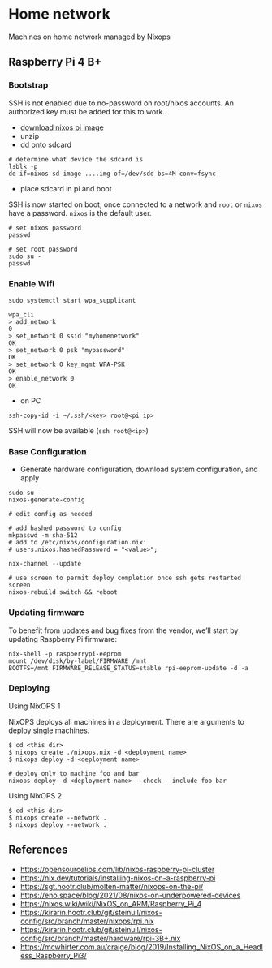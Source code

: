 # Home network

Machines on home network managed by Nixops

## Raspberry Pi 4 B+

### Bootstrap

SSH is not enabled due to no-password on root/nixos accounts.
An authorized key must be added for this to work.

* [download nixos pi image](https://nixos.wiki/wiki/NixOS_on_ARM#Getting_the_installer)
* unzip
* dd onto sdcard
```
# determine what device the sdcard is
lsblk -p
dd if=nixos-sd-image-....img of=/dev/sdd bs=4M conv=fsync
```
* place sdcard in pi and boot

SSH is now started on boot, once connected to a network and `root` or `nixos` have a password.
`nixos` is the default user.

```
# set nixos password
passwd

# set root password
sudo su -
passwd
```

### Enable Wifi

```
sudo systemctl start wpa_supplicant

wpa_cli
> add_network
0
> set_network 0 ssid "myhomenetwork"
OK
> set_network 0 psk "mypassword"
OK
> set_network 0 key_mgmt WPA-PSK
OK
> enable_network 0
OK
```

* on PC
```
ssh-copy-id -i ~/.ssh/<key> root@<pi ip>
```

SSH will now be available (`ssh root@<ip>`)

### Base Configuration

* Generate hardware configuration, download system configuration, and apply
```
sudo su -
nixos-generate-config

# edit config as needed

# add hashed password to config
mkpasswd -m sha-512
# add to /etc/nixos/configuration.nix:
# users.nixos.hashedPassword = "<value>";

nix-channel --update

# use screen to permit deploy completion once ssh gets restarted
screen
nixos-rebuild switch && reboot
```

### Updating firmware
To benefit from updates and bug fixes from the vendor, we’ll start by updating Raspberry Pi firmware:

```
nix-shell -p raspberrypi-eeprom
mount /dev/disk/by-label/FIRMWARE /mnt
BOOTFS=/mnt FIRMWARE_RELEASE_STATUS=stable rpi-eeprom-update -d -a
```

### Deploying

Using NixOPS 1

NixOPS deploys all machines in a deployment.
There are arguments to deploy single machines.

```
$ cd <this dir>
$ nixops create ./nixops.nix -d <deployment name>
$ nixops deploy -d <deployment name>

# deploy only to machine foo and bar
nixops deploy -d <deployment name> --check --include foo bar
```

Using NixOPS 2

```
$ cd <this dir>
$ nixops create --network .
$ nixops deploy --network .
```

## References

* https://opensourcelibs.com/lib/nixos-raspberry-pi-cluster
* https://nix.dev/tutorials/installing-nixos-on-a-raspberry-pi
* https://sgt.hootr.club/molten-matter/nixops-on-the-pi/
* https://eno.space/blog/2021/08/nixos-on-underpowered-devices
* https://nixos.wiki/wiki/NixOS_on_ARM/Raspberry_Pi_4
* https://kirarin.hootr.club/git/steinuil/nixos-config/src/branch/master/nixops/rpi.nix
* https://kirarin.hootr.club/git/steinuil/nixos-config/src/branch/master/hardware/rpi-3B+.nix
* https://mcwhirter.com.au/craige/blog/2019/Installing_NixOS_on_a_Headless_Raspberry_Pi3/
